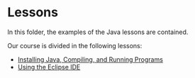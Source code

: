 # Lessons

In this folder, the examples of the Java lessons are contained. 

Our course is divided in the following lessons:

* [Installing Java, Compiling, and Running Programs](./lessons/02_java/)
* [Using the Eclipse IDE](./lessons/03_eclipse/)